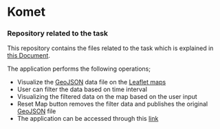 # Komet
### Repository related to the task

This repository contains the files related to the task which is explained in [this Document](https://github.com/idhamid2/Komet/blob/main/KOMET%2B4Earth%20RSE%20Programming%20Challenge.pdf).

The application performs the following operations;
- Visualize the [GeoJSON](https://github.com/idhamid2/Komet/blob/main/komet4earth.geojson) data file on the [Leaflet maps](https://leafletjs.com/)
- User can filter the data based on time interval
- Visualizing the filtered data on the map based on the user input
- Reset Map button removes the filter data and publishes the original [GeoJSON](https://github.com/idhamid2/Komet/blob/main/komet4earth.geojson) file
- The application can be accessed through this [link](https://idhamid2.github.io/Komet/home)


  
